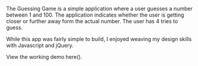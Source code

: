 The Guessing Game is a simple application where a user guesses a number between 1 and 100. The application indicates whether the user is getting closer or further away form the actual number. The user has 4 tries to guess. 

While this app was fairly simple to build, I enjoyed weaving my design skills with Javascript and jQuery.

View the working demo here().